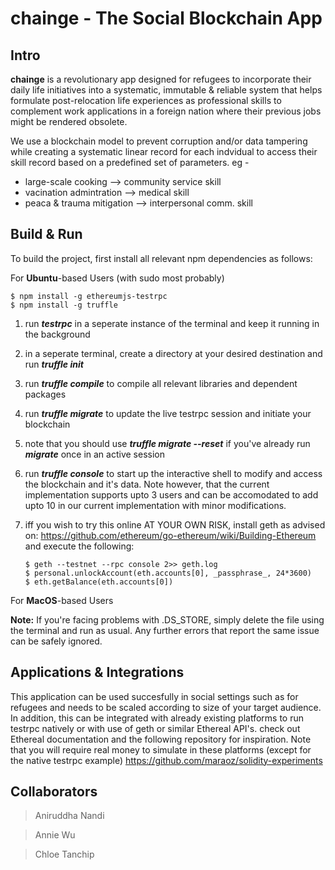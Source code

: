 # chainge - The Social Blockchain App

## Intro
**chainge** is a revolutionary app designed for refugees to incorporate their daily life initiatives into a systematic, 
immutable & reliable system that helps formulate post-relocation life experiences as professional skills to complement 
work applications in a foreign nation where their previous jobs might be rendered obsolete.

We use a blockchain model to prevent corruption and/or data tampering while creating a systematic linear record for each 
indvidual to access their skill record based on a predefined set of parameters. eg - 
+ large-scale cooking --> community service skill
+ vacination admintration --> medical skill
+ peaca & trauma mitigation --> interpersonal comm. skill

## Build & Run
To build the project, first install all relevant npm dependencies as follows:

For **Ubuntu**-based Users (with sudo most probably)

    $ npm install -g ethereumjs-testrpc
    $ npm install -g truffle
    
1) run **_testrpc_** in a seperate instance of the terminal and keep it running in the background 
2) in a seperate terminal, create a directory at your desired destination and run **_truffle init_**
3) run **_truffle compile_** to compile all relevant libraries and dependent packages
4) run **_truffle migrate_** to update the live testrpc session and initiate your blockchain
5) note that you should use **_truffle migrate --reset_** if you've already run **_migrate_** once in an active session
6) run **_truffle console_** to start up the interactive shell to modify and access the blockchain and it's data. Note however, that the current implementation supports upto 3 users and can be accomodated to add upto 10 in our current implementation with minor modifications.
7) iff you wish to try this online AT YOUR OWN RISK, install geth as advised on: https://github.com/ethereum/go-ethereum/wiki/Building-Ethereum and execute the following:

       $ geth --testnet --rpc console 2>> geth.log
       $ personal.unlockAccount(eth.accounts[0], _passphrase_, 24*3600)
       $ eth.getBalance(eth.accounts[0])

For **MacOS**-based Users

**Note:** If you're facing problems with .DS_STORE, simply delete the file using the terminal and run as usual. Any further errors that report the same issue can be safely ignored.

## Applications & Integrations

This application can be used succesfully in social settings such as for refugees and needs to be scaled according to size of your target audience. In addition, this can be integrated with already existing platforms to run testrpc natively or with use of geth or similar Ethereal API's. check out Ethereal documentation and the following repository for inspiration. Note that you will require real money to simulate in these platforms (except for the native testrpc example)
https://github.com/maraoz/solidity-experiments

## Collaborators
> Aniruddha Nandi

> Annie Wu

> Chloe Tanchip
